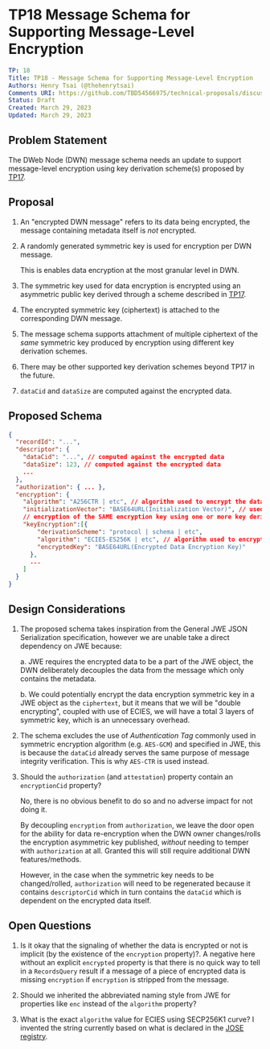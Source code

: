 # TP18 Message Schema for Supporting Message-Level Encryption

```yaml
TP: 18
Title: TP18 - Message Schema for Supporting Message-Level Encryption
Authors: Henry Tsai (@thehenrytsai)
Comments URI: https://github.com/TBD54566975/technical-proposals/discussions/5
Status: Draft
Created: March 29, 2023
Updated: March 29, 2023
```

## Problem Statement

The DWeb Node (DWN) message schema needs an update to support message-level encryption using key derivation scheme(s) proposed by [TP17](https://github.com/TBD54566975/technical-proposals/pull/4/files).

## Proposal
1. An "encrypted DWN message" refers to its data being encrypted, the message containing metadata itself is _not_ encrypted.

1. A randomly generated symmetric key is used for encryption per DWN message.

   This is enables data encryption at the most granular level in DWN.

1. The symmetric key used for data encryption is encrypted using an asymmetric public key derived through a scheme described in [TP17](https://github.com/TBD54566975/technical-proposals/pull/4/files).

1. The encrypted symmetric key (ciphertext) is attached to the corresponding DWN message.

1. The message schema supports attachment of multiple ciphertext of the _same_ symmetric key produced by encryption using different key derivation schemes.

1. There may be other supported key derivation schemes beyond TP17 in the future.

1. `dataCid` and `dataSize` are computed against the encrypted data.

## Proposed Schema
```json
{
  "recordId": "...",
  "descriptor": {
    "dataCid": "...", // computed against the encrypted data
    "dataSize": 123, // computed against the encrypted data
    ...
  },
  "authorization": { ... },
  "encryption": {
    "algorithm": "A256CTR | etc", // algorithm used to encrypt the data
    "initializationVector": "BASE64URL(Initialization Vector)", // used by data encryption
    // encryption of the SAME encryption key using one or more key derivation scheme
    "keyEncryption":[{
        "derivationScheme": "protocol | schema | etc",
        "algorithm": "ECIES-ES256K | etc", // algorithm used to encrypt the symmetric key
        "encryptedKey": "BASE64URL(Encrypted Data Encryption Key)"
      },
      ...
    ]
  }
}

```

## Design Considerations
1. The proposed schema takes inspiration from the General JWE JSON Serialization specification, however we are unable take a direct dependency on JWE because:

   a. JWE requires the encrypted data to be a part of the JWE object, the DWN deliberately decouples the data from the message which only contains the metadata.

   b. We could potentially encrypt the data encryption symmetric key in a JWE object as the `ciphertext`, but it means that we will be "double encrypting", coupled with use of ECIES, we will have a total 3 layers of symmetric key, which is an unnecessary overhead.

1. The schema excludes the use of _Authentication Tag_ commonly used in symmetric encryption algorithm (e.g. `AES-GCM`) and specified in JWE, this is because the `dataCid` already serves the same purpose of message integrity verification. This is why `AES-CTR` is used instead.

1. Should the `authorization` (and `attestation`) property contain an `encryptionCid` property?

   No, there is no obvious benefit to do so and no adverse impact for not doing it.

   By decoupling `encryption` from `authorization`, we leave the door open for the ability for data re-encryption when the DWN owner changes/rolls the encryption asymmetric key published, _without_ needing to temper with `authorization` at all. Granted this will still require additional DWN features/methods.

   However, in the case when the symmetric key needs to be changed/rolled, `authorization` will need to be regenerated because it contains `descriptorCid` which in turn contains the `dataCid` which is dependent on the encrypted data itself.

## Open Questions


1. Is it okay that the signaling of whether the data is encrypted or not is implicit (by the existence of the `encryption` property)?. A negative here without an explicit `encrypted` property is that there is no quick way to tell in a `RecordsQuery` result if a message of a piece of encrypted data is missing `encryption` if `encryption` is stripped from the message.

1. Should we inherited the abbreviated naming style from JWE for properties like `enc` instead of the `algorithm` property?

1. What is the exact `algorithm` value for ECIES using SECP256K1 curve? I invented the string currently based on what is declared in the [JOSE registry](https://www.iana.org/assignments/jose/jose.xhtml).